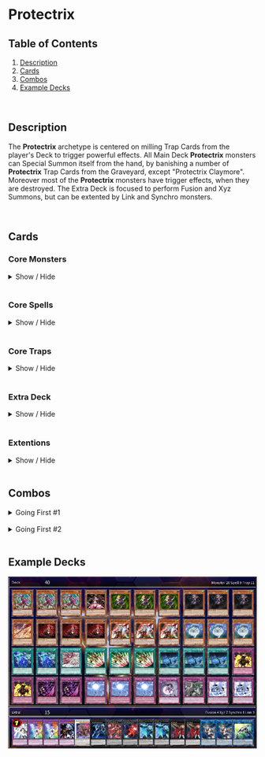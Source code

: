 # Protectrix

## Table of Contents  
1. [Description](#description)
2. [Cards](#cards)
3. [Combos](#combos)
4. [Example Decks](#example-decks)

<br>

## Description
The **Protectrix** archetype is centered on milling Trap Cards from the player's Deck to trigger powerful effects. All Main Deck **Protectrix** monsters can Special Summon itself from the hand, by banishing a number of **Protectrix** Trap Cards from the Graveyard, except "Protectrix Claymore". Moreover most of the **Protectrix** monsters have trigger effects, when they are destroyed. The Extra Deck is focused to perform Fusion and Xyz Summons, but can be extented by Link and Synchro monsters.

<br>

## Cards
### **Core Monsters**
<details>
    <summary>Show / Hide</summary>
    <table>
        <tr>
            <th width=200px>Card name</th>
            <th width=120px>Image</th>
            <th>Usage</th>
            <th align="center">Amount</th>
        </tr>
        <tr>
            <td>Protectrix Claymore</td>
            <td><img src="../pics/955000001.jpg" height=137px width=94px></td>
            <td>
                It's the <b>one card combo</b> of the deck. When <b>[Summoned]</b> its milling <b>Protectrix</b> Trap Cards. When <b>[Destroyed]</b> its Special Summon 1 Level 4 <b>Protectrix</b> monster from Deck.
            </td>
            <td align="center">3x</td>
        </tr>
        <tr>
            <td>Protectrix Halberd</td>
            <td><img src="../pics/955000002.jpg" height=137px width=94px></td>
            <td>
                This card is an extender and can <b>[Special Summon]</b> itself by banishing 1 <b>Protectrix</b> Trap card from GY. When <b>[Destroyed]</b>: add to hand 1 "Protectrix" monster from the GY.
            </td>
            <td align="center">0-1x</td>
        </tr>
        <tr>
            <td>Protectrix Pendulum</td>
            <td><img src="../pics/955000003.jpg" height=137px width=94px></td>
            <td>
                This card is an extender and can <b>[Special Summon]</b> itself by banishing 1 <b>Protectrix</b> Trap card from GY. Also this card can destroy 1 face-up card you control to <b>[Search]</b> and Set a <b>Protectrix</b> Trap card from your deck. This effect is important to trigger <b>[Destroyed]</b> effects.</li>
            </td>
            <td align="center">2-3x</td>
        </tr>
        <tr>
            <td>Protectrix Musket</td>
            <td><img src="../pics/955000004.jpg" height=137px width=94px></td>
            <td>
                This card is an extender: It can be <b>[Special Summon]</b> (from hand) by banishing 2 <b>Protectrix</b> Trap card from GY. This card can banish monster cards with interuption or negation effects temporary. Also it can attack directly, but the damage is halved. Hard to summon so 1-2 copies are fine.
            </td>
            <td align="center">1-2x</td>
        </tr>
        <tr>
            <td>Protectrix Sythe</td>
            <td><img src="../pics/955000007.jpg" height=137px width=94px></td>
            <td>
                This card can also <b>[Special Summon]</b> itself by banishing 1 <b>Protectrix</b> Trap card from GY. One of the key cards in this deck, which can revive Level 4 or lower <b>Protectrix</b> Monster cards from the GY. The downside of this card is, that it locks you to Special Summon only <b>Protectrix</b> monsters for the rest of this turn. So be careful, when playing other archetypes with it.
            </td>
            <td align="center">3x</td>
        </tr>
        <tr>
            <td>Protectrix Spear</td>
            <td><img src="../pics/955000008.jpg" height=137px width=94px></td>
            <td>
                Like the other <b>Protectrix</b> monsters, this card can <b>[Special Summon]</b> itself (1 Trap Card). This card is also a key card in this archetype, because it let you draw cards and <b>[Search]</b> all important <b>Protectrix</b> Spell Cards, including the Fusion Spell or the Field Spell.
            </td>
            <td align="center">3x</td>
        </tr>
    </table>
</details>

<br>

### **Core Spells**
<details>
    <summary>Show / Hide</summary>
    <table>
        <tr>
            <th width=200px>Card name</th>
            <th width=120px>Image</th>
            <th>Usage</th>
            <th align="center">Amount</th>
        </tr>
        <tr>
            <td>Protectrix Grand Operation</td>
            <td><img src="../pics/955000014.jpg" height=137px width=94px></td>
            <td>
                <b>[Search]</b> for <b>Protectrix</b> monsters. When you control no monsters you can even <b>[Special Summon]</b> this monster. Tip: Using this card before Summoning any monsters to have a guaranteed Special Summon. 2 copies could be fine, because its hard once per turn.
            </td>
            <td align="center">2-3x</td>
        </tr>
        <tr>
            <td>Protectrix Wing Transformation</td>
            <td><img src="../pics/955000015.jpg" height=137px width=94px></td>
            <td>
                The Fusion Spell of this archetype. Like the "Matelfoes" Fusion Spell you can recycle itself by shuffeling it back into the Deck and Draw 1 card.
            </td>
            <td align="center">1-2x</td>
        </tr>
        <tr>
            <td>Protectrix Command Center</td>
            <td><img src="../pics/955000021.jpg" height=137px width=94px></td>
            <td>
                The powerful Field Spell of this archetype, which gives an ATK/DEF boost. Also it has a destruction effect to trigger the effects of "Claymore" or "Halberd" or its own <b>[Destroyed]</b> effect, which allows you to Special Summon any <b>Protectrix</b> monster from your Deck.
            </td>
            <td align="center">3x</td>
        </tr>
    </table>
</details>

<br>

### **Core Traps**
<details>
    <summary>Show / Hide</summary>
    <table>
        <tr>
            <th width=200px>Card name</th>
            <th width=120px>Image</th>
            <th>Usage</th>
            <th align="center">Amount</th>
        </tr>
        <tr>
            <td>Protectrix Explosion</td>
            <td><img src="../pics/955000010.jpg" height=137px width=94px></td>
            <td>
                A "Trap Hole" inspired card, that destroy any opponent monster on summon. It's a Trap/Spell removal card, which triggers when it is sent from the deck to the GY.
            </td>
            <td align="center">2x</td>
        </tr>
        <tr>
            <td>Protectrix Rampage</td>
            <td><img src="../pics/955000011.jpg" height=137px width=94px></td>
            <td>
                This card is the ultimative go secound card, because it can break opponent boards with the help of "Claymore's" effect. Also it can punish your opponent, when a <b>Protectrix</b> monster is <b>[Destroyed]</b> by battle or opponent card effects.
            </td>
            <td align="center">2-3x</td>
        </tr>
        <tr>
            <td>Protectrix Thunder Strike</td>
            <td><img src="../pics/955000012.jpg" height=137px width=94px></td>
            <td>
                The <b>Protectrix</b> version of a archetype specific negation Trap card. Also it can recycle <b>Protectrix</b> from your Graveyard, when sent from the deck to the GY.
            </td>
            <td align="center">2x</td>
        </tr>
        <tr>
            <td>Protectrix Emergency Call</td>
            <td><img src="../pics/955000013.jpg" height=137px width=94px></td>
            <td>
                This card is a <b>[Protection]</b> and <b>[Stall]</b> card with the powerful effect of summoning any <b>Protectrix</b> Fusion monster from your Extra Deck without materials. Be careful because the Fusion monster is <b>[Destroyed]</b> at the end of your opponents turn.
            </td>
            <td align="center">2x</td>
        </tr>
        <tr>
            <td>Protectrix Rampage</td>
            <td><img src="../pics/955000012.jpg" height=137px width=94px></td>
            <td>
                The <b>Protectrix</b> version of a archetype specific negation Trap card. Also it can recycle <b>Protectrix</b> from your Graveyard, when sent from the deck to the GY.
            </td>
            <td align="center">2x</td>
        </tr>
    </table>
</details>

<br>

### **Extra Deck**
<details>
    <summary>Show / Hide</summary>
    <table>
        <tr>
            <th width=200px>Card name</th>
            <th width=120px>Image</th>
            <th>Usage</th>
            <th align="center">Amount</th>
        </tr>
        <tr>
            <td>Protectrix Laserblade</td>
            <td><img src="../pics/955000006.jpg" height=137px width=94px></td>
            <td>
                2 Level 4 "Protectrix" is an easy condition in the <b>Protectrix</b> archetype and this card helps you to build bigger boards. It can Special Summon any Level 4 Psychic-Type monster from your Deck. For example, this could be used for a Fusion Summon into "Protectrix Zerastia" or "Protectrix Walkyria".
            </td>
            <td align="center">2x</td>
        </tr>
        <tr>
            <td>Protectrix Eagle Eye</td>
            <td><img src="../pics/955000005.jpg" height=137px width=94px></td>
            <td>
                This card can be Special Summened by up-ranking on "Protectrix Laserblade". This card is a great option to interrupt your opponent.
            </td>
            <td align="center">1-2x</td>
        </tr>
        <tr>
            <td>Protectrix CR-Suit Apocalyptic</td>
            <td><img src="../pics/955000019.jpg" height=137px width=94px></td>
            <td>
                Can easily be Summoned with the effect of "Protectrix Walkyria". Helps you to make your opponent losing 1 card permanently.
            </td>
            <td align="center">1x</td>
        </tr>
        <tr>
            <td>Protectrix Wiretap</td>
            <td><img src="../pics/955000009.jpg" height=137px width=94px></td>
            <td>
                "Protectrix Wiretap" returns 1 banished <b>Protectrix</b> Trap card to your GY and helps to do another Special Summon of a <b>Protectrix</b> monster. Also it as also an option to interrupt your opponent, because you can activate <b>Protectrix</b> Trap cards from your Deck.
            </td>
            <td align="center">1-2x</td>
        </tr>
        <tr>
            <td>Protectrix Sky Canon</td>
            <td><img src="../pics/955000016.jpg" height=137px width=94px></td>
            <td>
                This card can perform up to two attacks per Battle Phase and helps to push OTKs. When <b>[Destroyed]</b> it recycles banished <b>Protectrix</b> Trap cards.
            </td>
            <td align="center">1x</td>
        </tr>
        <tr>
            <td>Protectrix Walkyria</td>
            <td><img src="../pics/955000017.jpg" height=137px width=94px></td>
            <td>
                This card enables to build Rank 7 Xyz monsters, like "Protectrix CR-Suit Apocalyptic". When <b>[Fusion Summoned]</b> its <b>[Special Summon]</b> any <b>Protectrix</b> monster with a Level from your GY and make its Level 7.
            </td>
            <td align="center">1-2x</td>
        </tr>
        <tr>
            <td>Protectrix Zerastia</td>
            <td><img src="../pics/955000018.jpg" height=137px width=94px></td>
            <td>
                The ultimative boss monster of this archetype. This card can return any card your opponent controls to the hand. But you have also to return 1 card you control or in your GY to your hand. So it also helps to recycle <b>Protectrix</b> cards.
            </td>
            <td align="center">1x (limited)</td>
        </tr>
    </table>
</details>

<br>

### **Extentions**
<details>
    <summary>Show / Hide</summary>
    <table>
        <tr>
            <th width=200px>Card name</th>
            <th width=120px>Image</th>
            <th>Usage</th>
            <th align="center">Amount</th>
        </tr>
        <tr>
            <td>Emergency Teleport</td>
            <td><img src="https://s3.duellinksmeta.com/cards/60c2b3aaa0e24f2d54a51fd1_w360.webp" height=137px width=94px></td>
            <td>
                Consistency card to get "Protectrix Claymore" easier on the board.
            </td>
            <td align="center">3x</td>
        </tr>
        <tr>
            <td>Ghost Ogre & Snow Rabbit</td>
            <td><img src="https://s3.duellinksmeta.com/cards/60c2b3aaa0e24f2d54a5237e_w360.webp" height=137px width=94px></td>
            <td>
                A further target for "Emergency Teleport" to interrupt your opponent or perform a Synchro Summon.
            </td>
            <td align="center">3x<br>(Optional)</td>
        </tr>
        <tr>
            <td>Kashtira Fenrir</td>
            <td><img src="https://s3.duellinksmeta.com/cards/62de2101e9066c4257aa9597_w360.webp" height=137px width=94px></td>
            <td>
                Kashtira Engine for alternative plays and interruption.
            </td>
            <td align="center">3x<br>(Optional)</td>
        </tr>
        <tr>
            <td>Kashtira Unicorn</td>
            <td><img src="https://s3.duellinksmeta.com/cards/62de2101e9066c4257aa959b_w360.webp" height=137px width=94px></td>
            <td>
                Kashtira Engine for alternative plays and interruption.
            </td>
            <td align="center">2-3x<br>(Optional)</td>
        </tr>
        <tr>
            <td>Kashtiratheosis</td>
            <td><img src="https://s3.duellinksmeta.com/cards/63290d97d4dd6c3fea9b6d9a_w360.webp" height=137px width=94px></td>
            <td>
                Kashtira Engine for alternative plays and interruption.
            </td>
            <td align="center">1-2x<br>(Optional)</td>
        </tr>
        <tr>
            <td>Kashtira Shangri-Ira</td>
            <td><img src="https://s3.duellinksmeta.com/cards/62de2101e9066c4257aa959a_w360.webp" height=137px width=94px></td>
            <td>
                Kashtira Engine for alternative plays and interruption.
            </td>
            <td align="center">1x<br>(Optional)</td>
        </tr>
    </table>
</details>

<br>

## Combos
<details>
    <summary>Going First #1</summary>
    <table>
        <tr>
            <td valign="center">
                <h3>Opening Hand</h3>
            </td>
            <td align="center">
                <img src="https://s3.duellinksmeta.com/cards/60c2b3aaa0e24f2d54a51fd1_w360.webp" height=95px width=65px>
            </td>
            <td align="center">
                OR
            </td>
            <td align="center">
                <img src="../pics/955000014.jpg" height=95px width=65px>
            </td>
            <td align="center">
                +
            </td>
            <td align="center">
                <img src="../pics/955000003.jpg" height=95px width=65px>
            </td>
            <td align="center">
                +
            </td>
            <td align="center">
                <img src="https://s3.duellinksmeta.com/cards/62de2101e9066c4257aa9597_w360.webp" height=95px width=65px>
            </td>
            <td colspan="2"></td>
        </tr>
        <tr>
            <td><h3>Step 1</h3></td>
            <td align="center">
                <img src="https://s3.duellinksmeta.com/cards/62de2101e9066c4257aa9597_w360.webp" height=95px width=65px><br>
                Special
            </td>
            <td align="center">
                =>
            </td>
            <td align="center">
                <img src="https://s3.duellinksmeta.com/cards/62de2101e9066c4257aa9597_w360.webp" height=95px width=65px><br>
                Activate
            </td>
            <td align="center">
                =>
            </td>
            <td align="center">
                <img src="https://s3.duellinksmeta.com/cards/62de2101e9066c4257aa9597_w360.webp" height=95px width=65px><br>
                Search
            </td>
            <td colspan="4"></td>
        </tr>
        <tr>
            <td><h3>Step 2.1</h3></td>
            <td align="center">
                <img src="https://s3.duellinksmeta.com/cards/60c2b3aaa0e24f2d54a51fd1_w360.webp" height=95px width=65px><br>
                Activate
            </td>
            <td align="center">
                =>
            </td>
            <td align="center">
                <img src="../pics/955000001.jpg" height=95px width=65px><br>
                Special
            </td>
            <td align="center">
                =>
            </td>
            <td align="center">
                <img src="../pics/955000013.jpg" height=95px width=65px><br>
                Send to GY
            </td>
            <td colspan="4"></td>
        </tr>
        <tr>
            <td><h3>Step 2.2</h3></td>
            <td align="center">
                <img src="../pics/955000014.jpg" height=95px width=65px><br>
                Activate
            </td>
            <td align="center">
                =>
            </td>
            <td align="center">
                <img src="../pics/955000001.jpg" height=95px width=65px><br>
                Search
            </td>
            <td align="center">
                =>
            </td>
            <td align="center">
                <img src="../pics/955000001.jpg" height=95px width=65px><br>
                Normal
            </td>
            <td align="center">
                =>
            </td>
            <td align="center">
                <img src="../pics/955000013.jpg" height=95px width=65px><br>
                Send to GY
            </td>
            <td colspan="2"></td>
        </tr>
        <tr>
            <td><h3>Step 3</h3></td>
            <td align="center">
                <img src="../pics/955000003.jpg" height=95px width=65px><br>
                Activate
            </td>
            <td align="center">
                =>
            </td>
            <td align="center">
                <img src="../pics/955000013.jpg" height=95px width=65px><br>
                Banish
            </td>
            <td align="center">
                =>
            </td>
            <td align="center">
                <img src="../pics/955000003.jpg" height=95px width=65px><br>
                Special
            </td>
            <td colspan="4">&nbsp;</td>
        </tr>
        <tr>
            <td><h3>Step 4</h3></td>
            <td align="center">
                <img src="../pics/955000003.jpg" height=95px width=65px><br>
                Activate
            </td>
            <td align="center">
                =>
            </td>
            <td align="center">
                <img src="../pics/955000001.jpg" height=95px width=65px><br>
                Destroy
            </td>
            <td align="center">
                =>
            </td>
            <td align="center">
                <img src="../pics/955000012.jpg" height=95px width=65px><br>
                Set
            </td>
            <td align="center">
                +
            </td>
            <td align="center">
                <img src="../pics/955000007.jpg" height=95px width=65px><br>
                Special
            </td>
            <td align="center">
                =>
            </td>
            <td align="center">
                <img src="../pics/955000001.jpg" height=95px width=65px><br>
                Special
            </td>
        </tr>
        <tr>
            <td><h3>Step 5</h3></td>
            <td align="center">
                <img src="../pics/955000003.jpg" height=95px width=65px><br>
                Overlay
            </td>
            <td align="center">
                +
            </td>
            <td align="center">
                <img src="../pics/955000007.jpg" height=95px width=65px><br>
                Overlay
            </td>
            <td align="center">
                =>
            </td>
            <td align="center">
                <img src="../pics/955000006.jpg" height=95px width=65px><br>
                Special
            </td>
            <td colspan="4">&nbsp;</td>
        </tr>
        <tr>
            <td><h3>Step 6</h3></td>
            <td align="center">
                <img src="../pics/955000006.jpg" height=95px width=65px><br>
                Activate
            </td>
            <td align="center">
                =>
            </td>
            <td align="center">
                <img src="../pics/955000008.jpg" height=95px width=65px><br>
                Special
            </td>
            <td align="center">
                =>
            </td>
            <td align="center">
                <img src="../pics/955000008.jpg" height=95px width=65px><br>
                Activate
            </td>
            <td align="center">
                =>
            </td>
            <td align="center">
                <img src="./img/placeholder.jpg" height=95px width=65px><br>
                Draw/Return
            </td>
            <td align="center">
                +
            </td>
            <td align="center">
                <img src="../pics/955000015.jpg" height=95px width=65px><br>
                Search
            </td>
        </tr>
        <tr>
            <td><h3>Step 7</h3></td>
            <td align="center">
                <img src="../pics/955000001.jpg" height=95px width=65px><br>
                Link
            </td>
            <td align="center">
                +
            </td>
            <td align="center">
                <img src="../pics/955000008.jpg" height=95px width=65px><br>
                Link
            </td>
            <td align="center">
                =>
            </td>
            <td align="center">
                <img src="../pics/955000009.jpg" height=95px width=65px><br>
                Special
            </td>
            <td align="center">
                =>
            </td>
            <td align="center">
                <img src="../pics/955000013.jpg" height=95px width=65px><br>
                To Grave
            </td>
            <td colspan="2">&nbsp;</td>
        </tr>
        <tr>
            <td><h3>Step 8</h3></td>
            <td align="center">
                <img src="../pics/955000015.jpg" height=95px width=65px><br>
                Activate
            </td>
            <td align="center">
                =>
            </td>
            <td align="center">
                <img src="../pics/955000006.jpg" height=95px width=65px><br>
                Fusion
            </td>
            <td align="center">
                +
            </td>
            <td align="center">
                <img src="./img/placeholder.jpg" height=95px width=65px><br>
                <sup><sub>Psychic monster</sub></sup>
            </td>
            <td align="center">
                =>
            </td>
            <td align="center">
                <img src="../pics/955000018.jpg" height=95px width=65px><br>
                Special
            </td>
            <td colspan="2">&nbsp;</td>
        </tr>
        <tr>
            <td><h3>Step 9</h3></td>
            <td align="center">
                <img src="../pics/955000015.jpg" height=95px width=65px><br>
                Activate
            </td>
            <td align="center">
                =>
            </td>
            <td align="center">
                <img src="./img/placeholder.jpg" height=95px width=65px><br>
                Draw +1
            </td>
            <td colspan="6">&nbsp;</td>
        </tr>
        <tr>
            <td><h3>End Board</h3></td>
            <td align="center">
                <img src="../pics/955000018.jpg" height=95px width=65px><br>
                To Hand
            </td>
            <td align="center">
                +
            </td>
            <td align="center">
                <img src="../pics/955000009.jpg" height=95px width=65px><br>
                Interrupt
            </td>
            <td align="center">
                +
            </td>
            <td align="center">
                <img src="https://s3.duellinksmeta.com/cards/62de2101e9066c4257aa9597_w360.webp" height=95px width=65px><br>
                Banish
            </td>
            <td align="center">
                +
            </td>
            <td align="center">
                <img src="../pics/955000012.jpg" height=95px width=65px><br>
                Negate
            </td>
            <td colspan="2">&nbsp;</td>
        </tr>
    </table>
</details>

<br>

<details>
    <summary>Going First #2</summary>
    <table>
        <tr>
            <td valign="center">
                <h3>Opening Hand</h3>
            </td>
            <td align="center">
                <img src="../pics/955000001.jpg" height=95px width=65px>
            </td>
            <td align="center">
                OR
            </td>
            <td align="center">
                <img src="https://s3.duellinksmeta.com/cards/60c2b3aaa0e24f2d54a51fd1_w360.webp" height=95px width=65px>
            </td>
            <td align="center">
                +
            </td>
            <td align="center">
                <img src="../pics/955000014.jpg" height=95px width=65px>
            </td>
            <td colspan="4"></td>
        </tr>
        <tr>
            <td><h3>Step 1</h3></td>
            <td align="center">
                <img src="../pics/955000014.jpg" height=95px width=65px><br>
                Activate
            </td>
            <td align="center">
                =>
            </td>
            <td align="center">
                <img src="../pics/955000003.jpg" height=95px width=65px><br>
                Special
            </td>
            <td colspan="6"></td>
        </tr>
        <tr>
            <td><h3>Step 2.1</h3></td>
            <td align="center">
                <img src="../pics/955000001.jpg" height=95px width=65px><br>
                Normal
            </td>
            <td align="center">
                =>
            </td>
            <td align="center">
                <img src="../pics/955000022.jpg" height=95px width=65px><br>
                Send to GY
            </td>
            <td align="center">
                =>
            </td>
            <td align="center">
                <img src="../pics/955000022.jpg" height=95px width=65px><br>
                Special
            </td>
            <td colspan="4"></td>
        </tr>
        <tr>
            <td><h3>Step 2.2</h3></td>
            <td align="center">
                <img src="https://s3.duellinksmeta.com/cards/60c2b3aaa0e24f2d54a51fd1_w360.webp" height=95px width=65px><br>
                Activate
            </td>
            <td align="center">
                =>
            </td>
            <td align="center">
                <img src="../pics/955000001.jpg" height=95px width=65px><br>
                Special
            </td>
            <td align="center">
                =>
            </td>
            <td align="center">
                <img src="../pics/955000022.jpg" height=95px width=65px><br>
                To Grave
            </td>
            <td align="center">
                =>
            </td>
            <td align="center">
                <img src="../pics/955000022.jpg" height=95px width=65px><br>
                Special
            </td>
            <td colspan="2"></td>
        </tr>
        <tr>
            <td>
                <h3>Step 3</h3>
            </td>
            <td align="center">
                <img src="../pics/955000003.jpg" height=95px width=65px><br>
                Activate
            </td>
            <td align="center">
                =>
            </td>
            <td align="center">
                <img src="../pics/955000001.jpg" height=95px width=65px><br>
                Destroy
            </td>
            <td align="center">
                =>
            </td>
            <td align="center">
                <img src="../pics/955000012.jpg" height=95px width=65px><br>
                Set
            </td>
            <td align="center">
                +
            </td>
            <td align="center">
                <img src="../pics/955000002.jpg" height=95px width=65px><br>
                Special
            </td>
            <td colspan="2"></td>
        </tr>
        <tr>
            <td><h3>Step 4</h3></td>
            <td align="center">
                <img src="../pics/955000003.jpg" height=95px width=65px><br>
                Overlay
            </td>
            <td align="center">
                +
            </td>
            <td align="center">
                <img src="../pics/955000022.jpg" height=95px width=65px><br>
                Overlay
            </td>
            <td align="center">
                =>
            </td>
            <td align="center">
                <img src="../pics/955000006.jpg" height=95px width=65px><br>
                Special
            </td>
            <td colspan="2">&nbsp;</td>
            <td align="center">
                Tip
            </td>
            <td align="center">
                <img src="../pics/955000022.jpg" height=95px width=65px><br>
                Detach
            </td>
        </tr>
        <tr>
            <td>
                <h3>Step 5</h3>
            </td>
            <td align="center">
                <img src="../pics/955000006.jpg" height=95px width=65px><br>
                Activate
            </td>
            <td align="center">
                =>
            </td>
            <td align="center">
                <img src="../pics/955000008.jpg" height=95px width=65px><br>
                Special
            </td>
            <td align="center">
                =>
            </td>
            <td align="center">
                <img src="../pics/955000008.jpg" height=95px width=65px><br>
                Activate
            </td>
            <td align="center">
                =>
            </td>
            <td align="center">
                <img src="./img/placeholder.jpg" height=95px width=65px><br>
                Draw/Return
            </td>
            <td align="center">
                +
            </td>
            <td align="center">
                <img src="../pics/955000015.jpg" height=95px width=65px><br>
                Search
            </td>
        </tr>
        <tr>
            <td><h3>Step 6</h3></td>
            <td align="center">
                <img src="../pics/955000002.jpg" height=95px width=65px><br>
                Overlay
            </td>
            <td align="center">
                +
            </td>
            <td align="center">
                <img src="../pics/955000008.jpg" height=95px width=65px><br>
                Overlay
            </td>
            <td align="center">
                =>
            </td>
            <td align="center">
                <img src="../pics/955000006.jpg" height=95px width=65px><br>
                Special
            </td>
            <td colspan="2">&nbsp;</td>
            <td align="center">
                Tip
            </td>
            <td align="center">
                <img src="../pics/955000002.jpg" height=95px width=65px><br>
                Detach
            </td>
        </tr>
        <tr>
            <td>
                <h3>Step 7</h3>
            </td>
            <td align="center">
                <img src="../pics/955000006.jpg" height=95px width=65px><br>
                Activate
            </td>
            <td align="center">
                =>
            </td>
            <td align="center">
                <img src="../pics/955000007.jpg" height=95px width=65px><br>
                Special
            </td>
            <td align="center">
                =>
            </td>
            <td align="center">
                <img src="../pics/955000007.jpg" height=95px width=65px><br>
                Activate
            </td>
            <td align="center">
                =>
            </td>
            <td align="center">
                <img src="../pics/955000002.jpg" height=95px width=65px><br>
                Special
            </td>
            <td colspan="2">&nbsp;</td>
        </tr>
    </table>
    <br>
    <h3>In this situation you have multiple options</h3>
    <ol type="A">
        <li><h3>Special Summon 3rd "Protectrix Laserblade" and Fusion Summon "Protectrix Zerastia"</h3></li>
        <li><h3>Fusion Summon into "Protectrix Walkyria" to going into "Protectrix CR-Suit Apocalyptic"</h3></li>
    </ol>
    <br>
     <table>
        <tr>
            <td><h3>End Board A</h3></td>
            <td align="center">
                <img src="../pics/955000018.jpg" height=95px width=65px><br>
                To Hand
            </td>
            <td align="center">
                +
            </td>
            <td align="center">
                <img src="../pics/955000005.jpg" height=95px width=65px><br>
                Destroy
            </td>
            <td align="center">
                +
            </td>
            <td align="center">
                <img src="../pics/955000012.jpg" height=95px width=65px><br>
                Negate
            </td>
            <td align="center">
                +
            </td>
            <td align="center">
                (<img src="../pics/955000009.jpg" height=95px width=65px><br>
                Interrupt
            </td>
            <td align="center">
                OR
            </td>
            <td align="center">
                <img src="../pics/955000005.jpg" height=95px width=65px>)<br>
                2. Destroy
            </td>
        </tr>
    </table>
    <br>
    <table>
        <tr>
            <td><h3>End Board B</h3></td>
            <td align="center">
                <img src="../pics/955000019.jpg" height=95px width=65px><br>
                Hand -1
            </td>
            <td align="center">
                +
            </td>
            <td align="center">
                <img src="../pics/955000005.jpg" height=95px width=65px><br>
                Destroy
            </td>
            <td align="center">
                +
            </td>
            <td align="center">
                <img src="../pics/955000012.jpg" height=95px width=65px><br>
                Negate
            </td>
            <td align="center">
                +
            </td>
            <td align="center">
                <img src="../pics/955000009.jpg" height=95px width=65px><br>
                Interrupt
            </td>
        </tr>
    </table>
</details>


<br>

## Example Decks
<img src="./img/protectrix-deck-example-1.png">